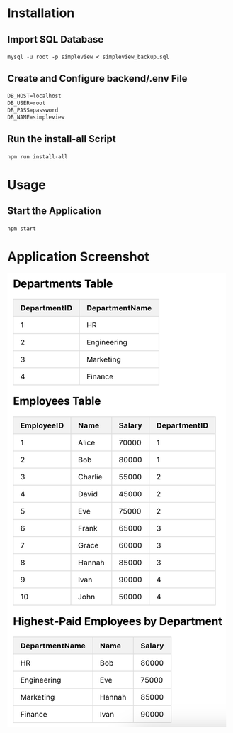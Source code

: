 # Installation

## Import SQL Database
`mysql -u root -p simpleview < simpleview_backup.sql`

## Create and Configure backend/.env File
```
DB_HOST=localhost
DB_USER=root
DB_PASS=password
DB_NAME=simpleview
```

## Run the install-all Script
`npm run install-all`

# Usage
## Start the Application
`npm start`

# Application Screenshot
![Application Screenshot](screenshot.png?raw=true "Application Screenshot")